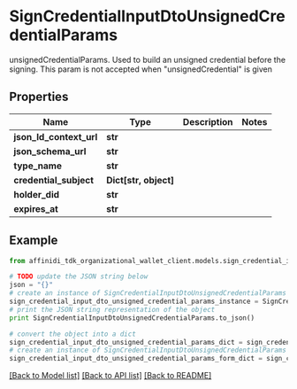 # SignCredentialInputDtoUnsignedCredentialParams

unsignedCredentialParams. Used to build an unsigned credential before the signing. This param is not accepted when \"unsignedCredential\" is given

## Properties

| Name                    | Type                  | Description | Notes |
| ----------------------- | --------------------- | ----------- | ----- |
| **json_ld_context_url** | **str**               |             |
| **json_schema_url**     | **str**               |             |
| **type_name**           | **str**               |             |
| **credential_subject**  | **Dict[str, object]** |             |
| **holder_did**          | **str**               |             |
| **expires_at**          | **str**               |             |

## Example

```python
from affinidi_tdk_organizational_wallet_client.models.sign_credential_input_dto_unsigned_credential_params import SignCredentialInputDtoUnsignedCredentialParams

# TODO update the JSON string below
json = "{}"
# create an instance of SignCredentialInputDtoUnsignedCredentialParams from a JSON string
sign_credential_input_dto_unsigned_credential_params_instance = SignCredentialInputDtoUnsignedCredentialParams.from_json(json)
# print the JSON string representation of the object
print SignCredentialInputDtoUnsignedCredentialParams.to_json()

# convert the object into a dict
sign_credential_input_dto_unsigned_credential_params_dict = sign_credential_input_dto_unsigned_credential_params_instance.to_dict()
# create an instance of SignCredentialInputDtoUnsignedCredentialParams from a dict
sign_credential_input_dto_unsigned_credential_params_form_dict = sign_credential_input_dto_unsigned_credential_params.from_dict(sign_credential_input_dto_unsigned_credential_params_dict)
```

[[Back to Model list]](../README.md#documentation-for-models) [[Back to API list]](../README.md#documentation-for-api-endpoints) [[Back to README]](../README.md)
